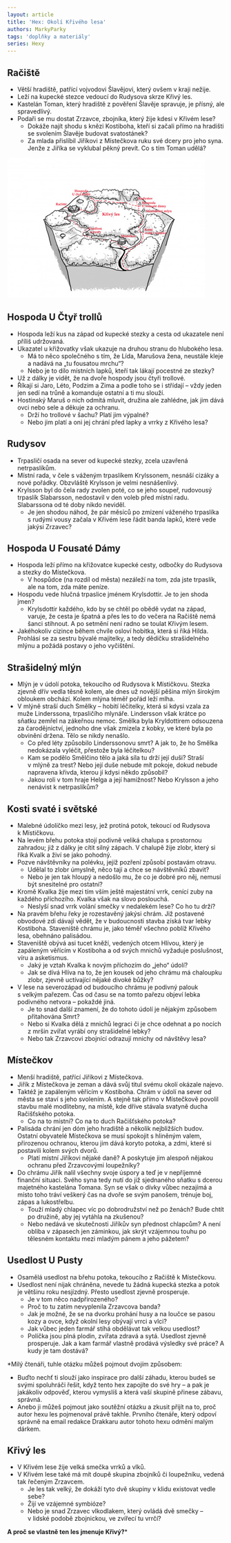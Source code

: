 ```yaml
---
layout: article
title: 'Hex: Okolí Křivého lesa'
authors: MarkyParky
tags: 'doplňky a materiály'
series: Hexy
---
```


## Račiště

- Větší hradiště, patřící vojvodovi Šlavějovi, který ovšem v kraji nežije.
- Leží na kupecké stezce vedoucí do Rudysova skrze Křivý les.
- Kastelán Toman, který hradiště z pověření Šlavěje spravuje, je přísný, ale spravedlivý.
- Podaři se mu dostat Zrzavce, zbojníka, který žije kdesi v Křivém lese?
    - Dokáže najít shodu s knězi Kostiboha, kteří si začali přímo na hradišti se svolením Šlavěje budovat svatostánek?
    - Za mlada přislíbil Jiříkovi z Místečkova ruku své dcery pro jeho syna. Jenže z Jiříka se vyklubal pěkný prevít. Co s tím Toman udělá?

![](hex-marky-parky-opt.jpg)

## Hospoda U Čtyř trollů

- Hospoda leží kus na západ od kupecké stezky a cesta od ukazatele není příliš udržovaná.
- Ukazatel u křižovatky však ukazuje na druhou stranu do hlubokého lesa.
    - Má to něco společného s tím, že Lída, Marušova žena, neustále kleje a nadává na „tu fousatou mrchu“?
    - Nebo je to dílo místních lapků, kteří tak lákají pocestné ze stezky?
- Už z dálky je vidět, že na dvoře hospody jsou čtyři trollové.
- Říkají si Jaro, Léto, Podzim a Zima a podle toho se i střídají – vždy jeden jen sedí na trůně a komanduje ostatní a ti mu slouží.
- Hostinský Maruš o nich odmítá mluvit, družina ale zahlédne, jak jim dává ovci nebo sele a děkuje za ochranu.
    - Drží ho trollové v šachu? Platí jim výpalné?
    - Nebo jim platí a oni jej chrání před lapky a vrrky z Křivého lesa?

## Rudysov

- Trpasličí osada na sever od kupecké stezky, zcela uzavřená netrpaslíkům.
- Místní rada, v čele s váženým trpaslíkem Krylssonem, nesnáší cizáky a nové pořádky. Obzvláště Krylsson je velmi nesnášenlivý.
- Krylsson byl do čela rady zvolen poté, co se jeho soupeř, rudovousý trpaslík Slabarsson, nedostavil v den voleb před místní radu. Slabarssona od té doby nikdo neviděl.
    - Je jen shodou náhod, že pár měsíců po zmizení váženého trpaslíka s rudými vousy začala v Křivém lese řádit banda lapků, které vede jakýsi Zrzavec?

## Hospoda U Fousaté Dámy

- Hospoda leží přímo na křižovatce kupecké cesty, odbočky do Rudysova a stezky do Místečkova.
    - V hospůdce (na rozdíl od města) nezáleží na tom, zda jste trpaslík, ale na tom, zda máte peníze.
- Hospodu vede hlučná trpaslice jménem Krylsdottir. Je to jen shoda jmen?
    - Krylsdottir každého, kdo by se chtěl po obědě vydat na západ, varuje, že cesta je špatná a přes les to do večera na Račiště nemá šanci stihnout. A po setmění není radno se toulat Křivým lesem.
- Jakéhokoliv cizince během chvíle osloví hobitka, která si říká Hilda. Prohlásí se za sestru bývalé majitelky, a tedy dědičku strašidelného mlýnu a požádá postavy o jeho vyčištění.

## Strašidelný mlýn

- Mlýn je v údolí potoka, tekoucího od Rudysova k Místičkovu. Stezka zjevně dřív vedla těsně kolem, ale dnes už novější pěšina mlýn širokým obloukem obchází. Kolem mlýna téměř pořád leží mlha.
- V mlýně straší duch Smělky – hobití léčitelky, která si kdysi vzala za muže Linderssona, trpasličího mlynáře. Lindersson však krátce po sňatku zemřel na zákeřnou nemoc. Smělka by­la Kryldottirem odsouzena za čarodějnic­tví, jednoho dne však zmizela z kobky, ve kte­ré byla po obvinění držena. Tělo se nikdy nenašlo.
    - Co před léty způsobilo Linderssonovu smrt? A jak to, že ho Smělka nedokázala vyléčit, přestože byla léčitelkou?
    - Kam se podělo Smělčino tělo a jaká síla tu drží její duši? Straší v mlýně za trest? Nebo její duše nebude mít pokoje, dokud nebude napravena křivda, kterou jí kdysi někdo způsobil?
    - Jakou roli v tom hraje Helga a její hamižnost? Nebo Krylsson a jeho nenávist k netrpaslíkům?

## Kosti svaté i světské

- Malebné údolíčko mezi lesy, jež protíná potok, tekoucí od Rudysova k Místičkovu.
- Na levém břehu potoka stojí podivně veliká chalupa s prostornou zahradou; již z dálky je cítit silný zápach. V chalupě žije zlobr, který si říká Kvalk a živí se jako pohodný.
- Pozve návštěvníky na polévku, jejíž pozření způsobí postavám otravu.
    - Udělal to zlobr úmyslně, něco tají a chce se návštěvníků zbavit?
    - Nebo je jen tak hloupý a nedošlo mu, že co je dobré pro něj, nemusí být snesitelné pro ostatní?
- Kromě Kvalka žije mezi tím vším ještě majestátní vrrk, cenící zuby na každého příchozího. Kvalka však na slovo poslouchá.
    - Neslyší snad vrrk volání smečky v nedalekém lese? Co ho tu drží?
- Na pravém břehu řeky je rozestavěný jakýsi chrám. Již postavené obvodové zdi dávají vědět, že v budoucnosti stavba získá tvar lebky Kostiboha. Staveniště chrámu je, jako téměř všechno poblíž Křivého lesa, obehnáno palisádou.
- Staveniště obývá asi tucet kněží, vedených otcem Hlívou, který je zapáleným věřícím v Kostiboha a od svých mnichů vyžaduje poslušnost, víru a asketismus.
    - Jaký je vztah Kvalka k novým příchozím do „jeho“ údolí?
    - Jak se dívá Hlíva na to, že jen kousek od jeho chrámu má chaloupku zlobr, zjevně uctívající nějaké divoké bůžky?
- V lese na severozápad od budoucího chrámu je podivný palouk s velkým pařezem. Čas od času se na tomto pařezu objeví lebka podivného netvora – pokaždé jiná.
    - Je to snad další znamení, že do tohoto údolí je nějakým způsobem přitahována Smrt?
    - Nebo si Kvalka dělá z mnichů legraci či je chce odehnat a po nocích z mršin zvířat vyrábí ony strašidelné lebky?
    - Nebo tak Zrzavcovi zbojnící odrazují mnichy od návštěvy lesa?

## Místečkov

- Menší hradiště, patřící Jiříkovi z Místečkova.
- Jiřík z Místečkova je zeman a dává svůj titul svému okolí okázale najevo.
- Taktéž je zapáleným věřícím v Kostiboha. Chrám v údolí na sever od města se staví s jeho svolením. A stejně tak přímo v Místečkově povolil stavbu malé modlitebny, na místě, kde dříve stávala svatyně ducha Račišťského potoka.
    - Co na to místní? Co na to duch Račišťského potoka?
- Palisáda chrání jen dóm jeho hradiště a několik nejbližších budov. Ostatní obyvatelé Místečkova se musí spokojit s hliněným valem, přirozenou ochranou, kterou jim dává koryto potoka, a zdmi, které si postavili kolem svých dvorů.
    - Platí místní Jiříkovi nějaké daně? A poskytuje jim alespoň nějakou ochranu před Zrzavcovými loupežníky?
- Do chrámu Jiřík nalil všechny svoje úspory a teď je v nepříjemné finanční situaci. Svého syna tedy nutí do již sjednaného sňatku s dcerou majetného kastelána Tomana. Syn se však o dívky vůbec nezajímá a místo toho tráví veškerý čas na dvoře se svým panošem, trénuje boj, zápas a lukostřelbu.
    - Touží mladý chlapec víc po dobrodružství než po ženách? Bude chtít po družině, aby jej vytáhla na zkušenou?
    - Nebo nedává ve skutečnosti Jiříkův syn přednost chlapcům? A není obliba v zápasech jen záminkou, jak skrýt vzájemnou touhu po tělesném kontaktu mezi mladým pánem a jeho pážetem?

## Usedlost U Pusty

- Osamělá usedlost na břehu potoka, tekoucího z Račiště k Místečkovu.
- Usedlost není nijak chráněna, nevede tu žádná kupecká stezka a potok je většinu roku nesjízdný. Přesto usedlost zjevně prosperuje.
    - Je v tom něco nadpřirozeného?
    - Proč to tu zatím nevyplenila Zrzavcova banda?
    - Jak je možné, že se na dvorku prohání husy a na loučce se pasou kozy a ovce, když okolní lesy obývají vrrci a vlci?
    - Jak vůbec jeden farmář stíhá obdělávat tak velkou usedlost?
    - Políčka jsou plná plodin, zvířata zdravá a sytá. Usedlost zjevně prosperuje. Jak a kam farmář vlastně prodává výsledky své práce? A kudy je tam dostává?

<div class="sidebar" markdown="1">
*Milý čtenáři, tuhle otázku můžeš pojmout dvojím způsobem:

- Buďto nechť ti slouží jako inspirace pro další záhadu, kterou budeš se svými spoluhráči řešit, když tento hex zapojíte do své hry – a pak je jakákoliv odpověď, kterou vymyslíš a která vaší skupině přinese zábavu, správná.
- Anebo ji můžeš pojmout jako soutěžní otázku a zkusit přijít na to, proč autor hexu les pojmenoval právě takhle. Prvního čtenáře, který odpoví správně na email redakce Drakkaru autor tohoto hexu odmění malým dárkem.
</div>

## Křivý les

- V Křivém lese žije velká smečka vrrků a vlků.
- V Křivém lese také má mít doupě skupina zbojníků či loupežníku, vedená tak řečeným Zrzavcem.
    - Je les tak velký, že dokáží tyto dvě skupiny v klidu existovat vedle sebe?
    - Žijí ve vzájemné symbióze?
    - Nebo je snad Zrzavec vlkodlakem, který ovládá dvě smečky – v lidské podobě zbojnickou, ve zvířecí tu vrrčí?

__A proč se vlastně ten les jmenuje Křivý?__*
